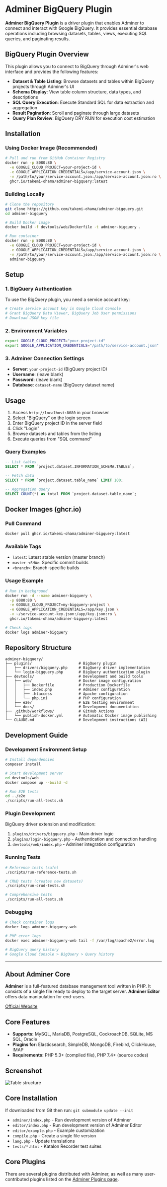 # Adminer BigQuery Plugin

**Adminer BigQuery Plugin** is a driver plugin that enables Adminer to connect and interact with Google BigQuery.
It provides essential database operations including browsing datasets, tables, views, executing SQL queries, and paginating results.

## BigQuery Plugin Overview

This plugin allows you to connect to BigQuery through Adminer's web interface and provides the following features:

- **Dataset & Table Listing**: Browse datasets and tables within BigQuery projects through Adminer's UI
- **Schema Display**: View table column structure, data types, and descriptions
- **SQL Query Execution**: Execute Standard SQL for data extraction and aggregation
- **Result Pagination**: Scroll and paginate through large datasets
- **Query Plan Review**: BigQuery DRY RUN for execution cost estimation

## Installation

### Using Docker Image (Recommended)

```bash
# Pull and run from GitHub Container Registry
docker run -p 8080:80 \
  -e GOOGLE_CLOUD_PROJECT=your-project-id \
  -e GOOGLE_APPLICATION_CREDENTIALS=/app/service-account.json \
  -v /path/to/your/service-account.json:/app/service-account.json:ro \
  ghcr.io/takemi-ohama/adminer-bigquery:latest
```

### Building Locally

```bash
# Clone the repository
git clone https://github.com/takemi-ohama/adminer-bigquery.git
cd adminer-bigquery

# Build Docker image
docker build -f devtools/web/Dockerfile -t adminer-bigquery .

# Run container
docker run -p 8080:80 \
  -e GOOGLE_CLOUD_PROJECT=your-project-id \
  -e GOOGLE_APPLICATION_CREDENTIALS=/app/service-account.json \
  -v /path/to/your/service-account.json:/app/service-account.json:ro \
  adminer-bigquery
```

## Setup

### 1. BigQuery Authentication

To use the BigQuery plugin, you need a service account key:

```bash
# Create service account key in Google Cloud Console
# Grant BigQuery Data Viewer, BigQuery Job User permissions
# Download JSON key file
```

### 2. Environment Variables

```bash
export GOOGLE_CLOUD_PROJECT="your-project-id"
export GOOGLE_APPLICATION_CREDENTIALS="/path/to/service-account.json"
```

### 3. Adminer Connection Settings

- **Server**: `your-project-id` (BigQuery project ID)
- **Username**: (leave blank)
- **Password**: (leave blank)
- **Database**: `dataset-name` (BigQuery dataset name)

## Usage

1. Access `http://localhost:8080` in your browser
2. Select "BigQuery" on the login screen
3. Enter BigQuery project ID in the server field
4. Click "Login"
5. Browse datasets and tables from the listing
6. Execute queries from "SQL command"

### Query Examples

```sql
-- List tables
SELECT * FROM `project.dataset.INFORMATION_SCHEMA.TABLES`;

-- Fetch data
SELECT * FROM `project.dataset.table_name` LIMIT 100;

-- Aggregation query
SELECT COUNT(*) as total FROM `project.dataset.table_name`;
```

## Docker Images (ghcr.io)

### Pull Command

```bash
docker pull ghcr.io/takemi-ohama/adminer-bigquery:latest
```

### Available Tags

- `latest`: Latest stable version (master branch)
- `master-<SHA>`: Specific commit builds
- `<branch>`: Branch-specific builds

### Usage Example

```bash
# Run in background
docker run -d --name adminer-bigquery \
  -p 8080:80 \
  -e GOOGLE_CLOUD_PROJECT=my-bigquery-project \
  -e GOOGLE_APPLICATION_CREDENTIALS=/app/key.json \
  -v ~/service-account-key.json:/app/key.json:ro \
  ghcr.io/takemi-ohama/adminer-bigquery:latest

# Check logs
docker logs adminer-bigquery
```

## Repository Structure

```
adminer-bigquery/
├── plugins/                     # BigQuery plugin
│   ├── drivers/bigquery.php     # BigQuery driver implementation
│   └── login-bigquery.php       # BigQuery authentication plugin
├── devtools/                    # Development and build tools
│   ├── web/                     # Docker image configuration
│   │   ├── Dockerfile           # Production Dockerfile
│   │   ├── index.php            # Adminer configuration
│   │   ├── .htaccess            # Apache configuration
│   │   └── php.ini              # PHP configuration
│   ├── e2e/                     # E2E testing environment
│   └── docs/                    # Development documentation
├── .github/workflows/           # GitHub Actions
│   └── publish-docker.yml       # Automatic Docker image publishing
└── CLAUDE.md                    # Development instructions (AI)
```

## Development Guide

### Development Environment Setup

```bash
# Install dependencies
composer install

# Start development server
cd devtools/web
docker compose up --build -d

# Run E2E tests
cd ../e2e
./scripts/run-all-tests.sh
```

### Plugin Development

BigQuery driver extension and modification:

1. `plugins/drivers/bigquery.php` - Main driver logic
2. `plugins/login-bigquery.php` - Authentication and connection handling
3. `devtools/web/index.php` - Adminer integration configuration

### Running Tests

```bash
# Reference tests (safe)
./scripts/run-reference-tests.sh

# CRUD tests (creates new datasets)
./scripts/run-crud-tests.sh

# Comprehensive tests
./scripts/run-all-tests.sh
```

### Debugging

```bash
# Check container logs
docker logs adminer-bigquery-web

# PHP error logs
docker exec adminer-bigquery-web tail -f /var/log/apache2/error.log

# BigQuery query history
# Google Cloud Console > BigQuery > Query history
```

---

## About Adminer Core

**Adminer** is a full-featured database management tool written in PHP. It consists of a single file ready to deploy to the target server.
**Adminer Editor** offers data manipulation for end-users.

[Official Website](https://www.adminer.org/)

## Core Features
- **Supports:** MySQL, MariaDB, PostgreSQL, CockroachDB, SQLite, MS SQL, Oracle
- **Plugins for:** Elasticsearch, SimpleDB, MongoDB, Firebird, ClickHouse, IMAP
- **Requirements:** PHP 5.3+ (compiled file), PHP 7.4+ (source codes)

## Screenshot
![Table structure](https://www.adminer.org/static/screenshots/table.png)

## Core Installation
If downloaded from Git then run: `git submodule update --init`

- `adminer/index.php` - Run development version of Adminer
- `editor/index.php` - Run development version of Adminer Editor
- `editor/example.php` - Example customization
- `compile.php` - Create a single file version
- `lang.php` - Update translations
- `tests/*.html` - Katalon Recorder test suites

## Core Plugins
There are several plugins distributed with Adminer, as well as many user-contributed plugins listed on the [Adminer Plugins page](https://www.adminer.org/plugins/).
